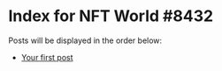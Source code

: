# Index for NFT World #8432
Posts will be displayed in the order below:

- [Your first post](./001-first.md)

